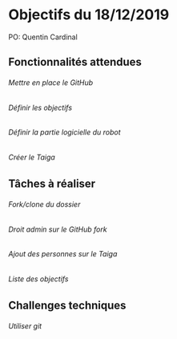 # Objectifs du 18/12/2019

PO: Quentin Cardinal

## Fonctionnalités attendues

###### Mettre en place le GitHub
###### Définir les objectifs
###### Définir la partie logicielle du robot
###### Créer le Taiga

## Tâches à réaliser

###### Fork/clone du dossier
###### Droit admin sur le GitHub fork
###### Ajout des personnes sur le Taiga
###### Liste des objectifs 

## Challenges techniques

###### Utiliser git 

